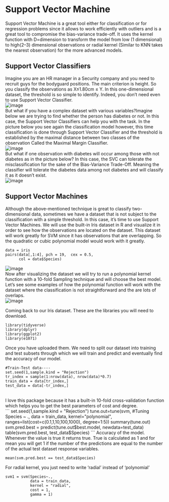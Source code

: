 # Support Vector Machine
Support Vector Machine is a great tool either for classification or for regression problems since it allows to work efficiently with outliers and is a great tool to compromise the bias-variance trade-off. It uses the kernel function with D=dimension to transform the model from low (1 dimensional) to high(2–3) dimensional observations or radial kernel (Similar to KNN takes the nearest observation) for the more advanced models.
## Support Vector Classifiers
Imagine you are an HR manager in a Security company and you need to recruit guys for the bodyguard positions. The main criterion is height. So you classify the observations as X≤1.80cm ≤ Y. In this one-dimensional dataset, the threshold is so simple to identify. Indeed, you don’t need even to use Support Vector Classifier. <br />
![image](https://user-images.githubusercontent.com/90762709/137595802-b2fb447f-730a-4044-8aa4-bca1def2fe67.png)
<br />
But what if you have a complex dataset with various variables?Imagine below we are trying to find whether the person has diabetes or not. In this case, the Support Vector Classifiers can help you with the task. In the picture below you see again the classification model however, this time classification is done through Support Vector Classifier and the threshold is established by the maximal distance between two classes of the observation Called the Maximal Margin Classifier. <br />
![image](https://user-images.githubusercontent.com/90762709/137595826-bc507e0d-708d-4027-a14f-7dd6dbb6ff60.png)
<br />
But what if one observation with diabetes will occur among those with not diabetes as in the picture below?
In this case, the SVC can tolerate the misclassification for the sake of the Bias-Variance Trade-Off. Meaning the classifier will tolerate the diabetes data among not diabetes and will classify it as it doesn’t exist. <br />
![image](https://user-images.githubusercontent.com/90762709/137595836-2cc5b7fb-591b-4b72-9b36-25f26d0ec0a1.png)
<br />
## Support Vector Machines
Although the above-mentioned technique is great to classify two-dimensional data, sometimes we have a dataset that is not subject to the classification with a simple threshold. In this case, it’s time to use Support Vector Machines.
We will use the built-in Iris dataset in R and visualize it in order to see how the observations are located on the dataset. This dataset will work greatly for SVM since it has observations that are overlapping. So the quadratic or cubic polynomial model would work with it greatly. <br />
```
data = iris
pairs(data[,1:4], pch = 19,  cex = 0.5,
      col = data$Species)
```
![image](https://user-images.githubusercontent.com/90762709/137595882-7e60cf5f-0fe0-47cc-b7ee-889812033dda.png)
<br />
Now after visualizing the dataset we will try to run a polynomial kernel function with a 10-fold Sampling technique and will choose the best model.
Let’s see some examples of how the polynomial function will work with the dataset where the classification is not straightforward and the are lots of overlaps.<br />
![image](https://user-images.githubusercontent.com/90762709/137595901-e27bdcab-f8dc-4a79-995a-8d21e68910ae.png) <br />

Coming back to our Iris dataset. These are the libraries you will need to download. <br />
```
library(tidyverse)
library(dplyr)
library(ggplot2)
library(e1071)
```
Once you have uploaded them. We need to split our dataset into training and test subsets through which we will train and predict and eventually find the accuracy of our model. 

```
#Train-Test data----
set.seed(1,sample.kind = "Rejection")
tr_index = sample(1:nrow(data), nrow(data)*0.7)
train_data = data[tr_index,]
test_data = data[-tr_index,]
```
<br />
I love this package because it has a built-in 10-fold cross-validation function which helps you to get the best parameters of cost and degree. <br />
```
set.seed(1,sample.kind = "Rejection")
tune.out=tune(svm, #Tuning
              Species ~ .,
              data = train_data,
              kernel="polynomial",
              ranges=list(cost=c(0.1,1,10,100,1000),
                          degree=1:5))
summary(tune.out)
svm.pred.best = predict(tune.out$best.model,
                        newdata=test_data)
table(svm.pred.best, test_data$Species)
```
Accuracy of the model. Whenever the value is true it returns true. True is calculated as 1 and for mean you will get 1 if the number of the predictions are equal to the number of the actual test dataset response variables. 

```
mean(svm.pred.best == test_data$Species)

```
For radial kernel, you just need to write ‘radial’ instead of ‘polynomial’ 


```
svm1 = svm(Species~.,
           data = train_data,
           kernel = "radial",
           cost = 1,
           gamma = 1)
```

